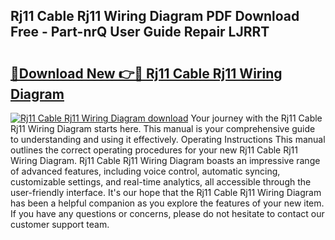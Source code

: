 ## Rj11 Cable Rj11 Wiring Diagram PDF Download Free - Part-nrQ User Guide Repair LJRRT

# <h2><a href="http://dfo2mpm.blite.top/?on=Rj11+Cable+Rj11+Wiring+Diagram">🔗Download New 👉🔴 Rj11 Cable Rj11 Wiring Diagram</a></h2>

[![Rj11 Cable Rj11 Wiring Diagram download](https://i.imgur.com/lujVjoI.png)](http://dfo2mpm.blite.top/?on=Rj11+Cable+Rj11+Wiring+Diagram)
Your journey with the Rj11 Cable Rj11 Wiring Diagram starts here. This manual is your comprehensive guide to understanding and using it effectively. Operating Instructions This manual outlines the correct operating procedures for your new Rj11 Cable Rj11 Wiring Diagram. Rj11 Cable Rj11 Wiring Diagram boasts an impressive range of advanced features, including voice control, automatic syncing, customizable settings, and real-time analytics, all accessible through the user-friendly interface. It's our hope that the Rj11 Cable Rj11 Wiring Diagram has been a helpful companion as you explore the features of your new item. If you have any questions or concerns, please do not hesitate to contact our customer support team.
